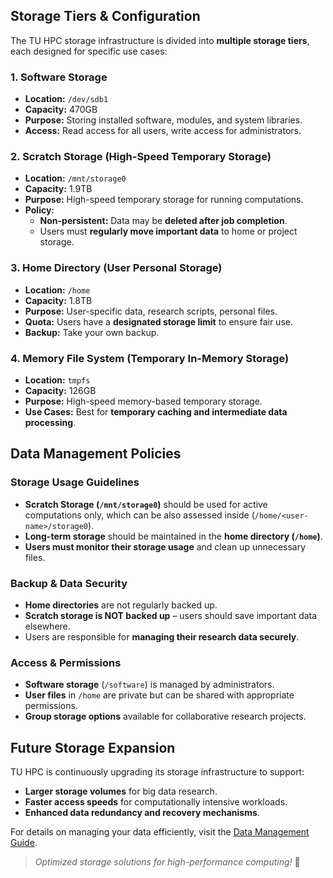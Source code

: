 
## Storage Tiers & Configuration
The TU HPC storage infrastructure is divided into **multiple storage tiers**, each designed for specific use cases:


### **1. Software Storage**
- **Location:** `/dev/sdb1`
- **Capacity:** 470GB
- **Purpose:** Storing installed software, modules, and system libraries.
- **Access:** Read access for all users, write access for administrators.

### **2. Scratch Storage (High-Speed Temporary Storage)**
- **Location:** `/mnt/storage0`
- **Capacity:** 1.9TB
- **Purpose:** High-speed temporary storage for running computations.
- **Policy:**
  - **Non-persistent:** Data may be **deleted after job completion**.
  - Users must **regularly move important data** to home or project storage.
  
### **3. Home Directory (User Personal Storage)**
- **Location:** `/home`
- **Capacity:** 1.8TB
- **Purpose:** User-specific data, research scripts, personal files.
- **Quota:** Users have a **designated storage limit** to ensure fair use.
- **Backup:** Take your own backup.

### **4. Memory File System (Temporary In-Memory Storage)**
- **Location:** `tmpfs`
- **Capacity:** 126GB
- **Purpose:** High-speed memory-based temporary storage.
- **Use Cases:** Best for **temporary caching and intermediate data processing**.

## Data Management Policies
### **Storage Usage Guidelines**
- **Scratch Storage (`/mnt/storage0`)** should be used for active computations only, which can be also assessed inside (`/home/<user-name>/storage0`).
- **Long-term storage** should be maintained in the **home directory (`/home`)**.
- **Users must monitor their storage usage** and clean up unnecessary files.

### **Backup & Data Security**
- **Home directories** are not regularly backed up.
- **Scratch storage is NOT backed up** – users should save important data elsewhere.
- Users are responsible for **managing their research data securely**.

### **Access & Permissions**
- **Software storage** (`/software`) is managed by administrators.
- **User files** in `/home` are private but can be shared with appropriate permissions.
- **Group storage options** available for collaborative research projects.

## Future Storage Expansion
TU HPC is continuously upgrading its storage infrastructure to support:

- **Larger storage volumes** for big data research.
- **Faster access speeds** for computationally intensive workloads.
- **Enhanced data redundancy and recovery mechanisms**.

For details on managing your data efficiently, visit the [Data Management Guide](../data_management/best_practices.md).

> _Optimized storage solutions for high-performance computing!_ 🚀